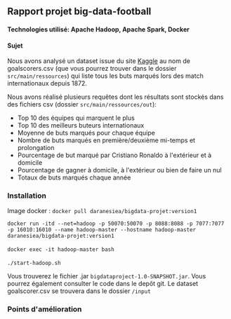 ## Rapport projet big-data-football

#### Technologies utilisé: Apache Hadoop, Apache Spark, Docker

#### Sujet
Nous avons analysé un dataset issue du site [Kaggle](https://www.kaggle.com/datasets/martj42/international-football-results-from-1872-to-2017 "titre de lien optionnel") au nom de goalscorers.csv (que vous pourrez trouver dans le dossier `src/main/ressources`) qui liste tous les buts marqués lors des match internationaux depuis 1872.

Nous avons réalisé plusieurs requêtes dont les résultats sont stockés dans des fichiers csv (dossier `src/main/ressources/out`):
- Top 10 des équipes qui marquent le plus
- Top 10 des meilleurs buteurs internationaux
- Moyenne de buts marqués pour chaque équipe
- Nombre de buts marqués en première/deuxième mi-temps et prolongation
- Pourcentage de but marqué par Cristiano Ronaldo à l'extérieur et à domicile
- Pourcentage de gagner à domicile, à l'extérieur ou bien de faire un nul
- Totaux de buts marqués chaque année


### Installation
Image docker : `docker pull daranesiea/bigdata-projet:version1`

`docker run -itd --net=hadoop -p 50070:50070 -p 8088:8088 -p 7077:7077 -p 16010:16010 --name hadoop-master --hostname hadoop-master daranesiea/bigdata-projet:version1` <br>
<br>
`docker exec -it hadoop-master bash`
<br>
<br>
`./start-hadoop.sh`

Vous trouverez le fichier .jar `bigdataproject-1.0-SNAPSHOT.jar`. Vous pourrez également consulter le code dans le depôt git.
Le dataset goalscorer.csv se trouvera dans le dossier `/input`


### Points d'amélioration
